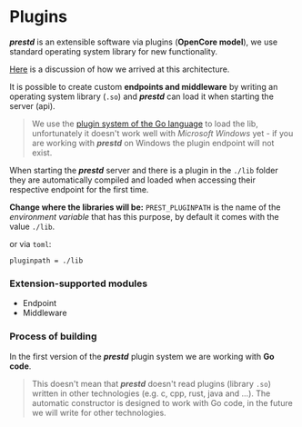 # Plugins

_**prestd**_ is an extensible software via plugins (**OpenCore model**), we use standard operating system library for new functionality.

[Here](https://github.com/prest/prest/discussions/466#discussion-30623) is a discussion of how we arrived at this architecture.

It is possible to create custom **endpoints and middleware** by writing an operating system library (`.so`) and _**prestd**_ can load it when starting the server (api).

> We use the [plugin system of the Go language](https://pkg.go.dev/plugin) to load the lib, unfortunately it doesn't work well with _Microsoft Windows_ yet - if you are working with _**prestd**_ on Windows the plugin endpoint will not exist.

When starting the _**prestd**_ server and there is a plugin in the `./lib` folder they are automatically compiled and loaded when accessing their respective endpoint for the first time.

**Change where the libraries will be:** `PREST_PLUGINPATH` is the name of the _environment variable_ that has this purpose, by default it comes with the value `./lib`.

or via `toml`:

```
pluginpath = ./lib
```

### Extension-supported modules

* Endpoint
* Middleware

### Process of building

In the first version of the _**prestd**_ plugin system we are working with **Go code**.

> This doesn't mean that _**prestd**_ doesn't read plugins (library `.so`) written in other technologies (e.g. c, cpp, rust, java and ...). The automatic constructor is designed to work with Go code, in the future we will write for other technologies.

